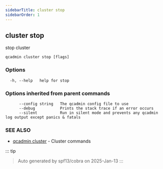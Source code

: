 ```yaml
---
sidebarTitle: cluster stop
sidebarOrder: 1
---
```


## cluster stop<Badge type="tip" text="3.0.0" />

stop cluster

```
qcadmin cluster stop [flags]
```

### Options

```
  -h, --help   help for stop
```

### Options inherited from parent commands

```
      --config string   The qcadmin config file to use
      --debug           Prints the stack trace if an error occurs
      --silent          Run in silent mode and prevents any qcadmin log output except panics & fatals
```

### SEE ALSO

* [qcadmin cluster](cluster.md)	 - Cluster commands

::: tip
>Auto generated by spf13/cobra on 2025-Jan-13
:::